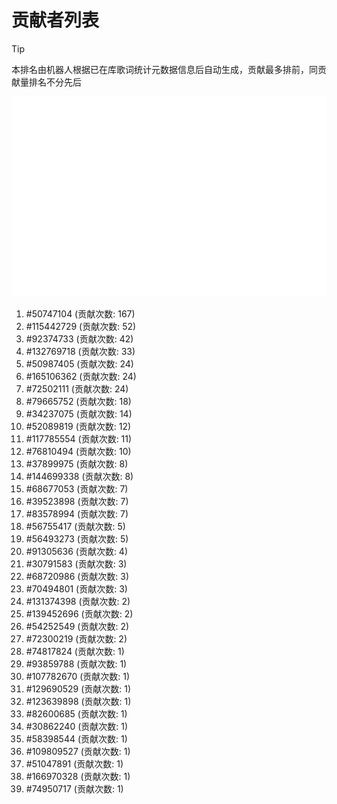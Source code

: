 # 贡献者列表

> [!TIP]
> 本排名由机器人根据已在库歌词统计元数据信息后自动生成，贡献最多排前，同贡献量排名不分先后

![贡献者头像画廊](./CONTRIBUTORS.svg)

1. #50747104 (贡献次数: 167)
2. #115442729 (贡献次数: 52)
3. #92374733 (贡献次数: 42)
4. #132769718 (贡献次数: 33)
5. #50987405 (贡献次数: 24)
6. #165106362 (贡献次数: 24)
7. #72502111 (贡献次数: 24)
8. #79665752 (贡献次数: 18)
9. #34237075 (贡献次数: 14)
10. #52089819 (贡献次数: 12)
11. #117785554 (贡献次数: 11)
12. #76810494 (贡献次数: 10)
13. #37899975 (贡献次数: 8)
14. #144699338 (贡献次数: 8)
15. #68677053 (贡献次数: 7)
16. #39523898 (贡献次数: 7)
17. #83578994 (贡献次数: 7)
18. #56755417 (贡献次数: 5)
19. #56493273 (贡献次数: 5)
20. #91305636 (贡献次数: 4)
21. #30791583 (贡献次数: 3)
22. #68720986 (贡献次数: 3)
23. #70494801 (贡献次数: 3)
24. #131374398 (贡献次数: 2)
25. #139452696 (贡献次数: 2)
26. #54252549 (贡献次数: 2)
27. #72300219 (贡献次数: 2)
28. #74817824 (贡献次数: 1)
29. #93859788 (贡献次数: 1)
30. #107782670 (贡献次数: 1)
31. #129690529 (贡献次数: 1)
32. #123639898 (贡献次数: 1)
33. #82600685 (贡献次数: 1)
34. #30862240 (贡献次数: 1)
35. #58398544 (贡献次数: 1)
36. #109809527 (贡献次数: 1)
37. #51047891 (贡献次数: 1)
38. #166970328 (贡献次数: 1)
39. #74950717 (贡献次数: 1)
